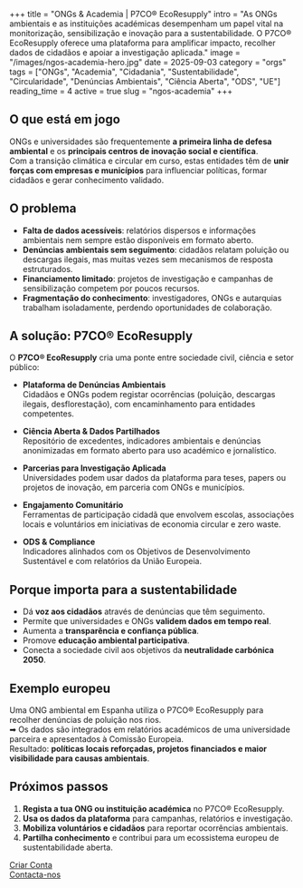 +++
title = "ONGs & Academia | P7CO® EcoResupply"
intro = "As ONGs ambientais e as instituições académicas desempenham um papel vital na monitorização, sensibilização e inovação para a sustentabilidade. O P7CO® EcoResupply oferece uma plataforma para amplificar impacto, recolher dados de cidadãos e apoiar a investigação aplicada."
image = "/images/ngos-academia-hero.jpg"
date = 2025-09-03
category = "orgs"
tags = ["ONGs", "Academia", "Cidadania", "Sustentabilidade", "Circularidade", "Denúncias Ambientais", "Ciência Aberta", "ODS", "UE"]
reading_time = 4
active = true
slug = "ngos-academia"
+++

## O que está em jogo
ONGs e universidades são frequentemente **a primeira linha de defesa ambiental** e os **principais centros de inovação social e científica**.  
Com a transição climática e circular em curso, estas entidades têm de **unir forças com empresas e municípios** para influenciar políticas, formar cidadãos e gerar conhecimento validado.

## O problema
- **Falta de dados acessíveis**: relatórios dispersos e informações ambientais nem sempre estão disponíveis em formato aberto.  
- **Denúncias ambientais sem seguimento**: cidadãos relatam poluição ou descargas ilegais, mas muitas vezes sem mecanismos de resposta estruturados.  
- **Financiamento limitado**: projetos de investigação e campanhas de sensibilização competem por poucos recursos.  
- **Fragmentação do conhecimento**: investigadores, ONGs e autarquias trabalham isoladamente, perdendo oportunidades de colaboração.  

## A solução: P7CO® EcoResupply
O **P7CO® EcoResupply** cria uma ponte entre sociedade civil, ciência e setor público:

- **Plataforma de Denúncias Ambientais**  
  Cidadãos e ONGs podem registar ocorrências (poluição, descargas ilegais, desflorestação), com encaminhamento para entidades competentes.  

- **Ciência Aberta & Dados Partilhados**  
  Repositório de excedentes, indicadores ambientais e denúncias anonimizadas em formato aberto para uso académico e jornalístico.  

- **Parcerias para Investigação Aplicada**  
  Universidades podem usar dados da plataforma para teses, papers ou projetos de inovação, em parceria com ONGs e municípios.  

- **Engajamento Comunitário**  
  Ferramentas de participação cidadã que envolvem escolas, associações locais e voluntários em iniciativas de economia circular e zero waste.  

- **ODS & Compliance**  
  Indicadores alinhados com os Objetivos de Desenvolvimento Sustentável e com relatórios da União Europeia.  

## Porque importa para a sustentabilidade
- Dá **voz aos cidadãos** através de denúncias que têm seguimento.  
- Permite que universidades e ONGs **validem dados em tempo real**.  
- Aumenta a **transparência e confiança pública**.  
- Promove **educação ambiental participativa**.  
- Conecta a sociedade civil aos objetivos da **neutralidade carbónica 2050**.  

## Exemplo europeu
Uma ONG ambiental em Espanha utiliza o P7CO® EcoResupply para recolher denúncias de poluição nos rios.  
➡ Os dados são integrados em relatórios académicos de uma universidade parceira e apresentados à Comissão Europeia.  
Resultado: **políticas locais reforçadas, projetos financiados e maior visibilidade para causas ambientais**.  

## Próximos passos
1. **Regista a tua ONG ou instituição académica** no P7CO® EcoResupply.  
2. **Usa os dados da plataforma** para campanhas, relatórios e investigação.  
3. **Mobiliza voluntários e cidadãos** para reportar ocorrências ambientais.  
4. **Partilha conhecimento** e contribui para um ecossistema europeu de sustentabilidade aberta.  

[Criar Conta](/pt/Account/Register)  
[Contacta-nos](/pt/Home/Contact)  
